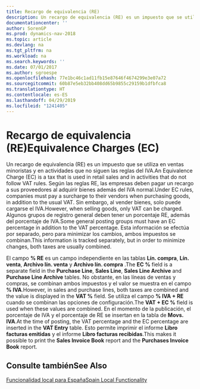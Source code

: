 ```yaml
---
title: Recargo de equivalencia (RE)
description: Un recargo de equivalencia (RE) es un impuesto que se utiliza en ventas minoristas y en actividades que no siguen las reglas del IVA. Según las reglas RE, las empresas deben pagar un recargo a sus proveedores al adquirir bienes además del IVA normal.
documentationcenter: ''
author: SorenGP
ms.prod: dynamics-nav-2018
ms.topic: article
ms.devlang: na
ms.tgt_pltfrm: na
ms.workload: na
ms.search.keywords: ''
ms.date: 07/01/2017
ms.author: sgroespe
ms.openlocfilehash: 77e1bc46c1ad11fb15e87646f4674299e3e07a72
ms.sourcegitcommit: 60b87e5eb32bb408dd65b9855c29159b1dfbfca8
ms.translationtype: HT
ms.contentlocale: es-ES
ms.lasthandoff: 04/29/2019
ms.locfileid: "1241405"
---
```

# <a name="equivalence-charges-ec"></a><span data-ttu-id="2939f-104">Recargo de equivalencia (RE)</span><span class="sxs-lookup"><span data-stu-id="2939f-104">Equivalence Charges (EC)</span></span>
<span data-ttu-id="2939f-105">Un recargo de equivalencia (RE) es un impuesto que se utiliza en ventas minoristas y en actividades que no siguen las reglas del IVA.</span><span class="sxs-lookup"><span data-stu-id="2939f-105">An Equivalence Charge (EC) is a tax that is used in retail sales and in activities that do not follow VAT rules.</span></span> <span data-ttu-id="2939f-106">Según las reglas RE, las empresas deben pagar un recargo a sus proveedores al adquirir bienes además del IVA normal.</span><span class="sxs-lookup"><span data-stu-id="2939f-106">Under EC rules, companies must pay a surcharge to their vendors when purchasing goods, in addition to the usual VAT.</span></span> <span data-ttu-id="2939f-107">Sin embargo, al vender bienes, solo puede cargarse el IVA.</span><span class="sxs-lookup"><span data-stu-id="2939f-107">However, when selling goods, only VAT can be charged.</span></span> <span data-ttu-id="2939f-108">Algunos grupos de registro general deben tener un porcentaje RE, además del porcentaje de IVA.</span><span class="sxs-lookup"><span data-stu-id="2939f-108">Some general posting groups must have an EC percentage in addition to the VAT percentage.</span></span> <span data-ttu-id="2939f-109">Esta información se efectúa por separado, pero para minimizar los cambios, ambos impuestos se combinan.</span><span class="sxs-lookup"><span data-stu-id="2939f-109">This information is tracked separately, but in order to minimize changes, both taxes are usually combined.</span></span>  

<span data-ttu-id="2939f-110">El campo **% RE** es un campo independiente en las tablas **Lín. compra**, **Lín. venta**, **Archivo lín. venta** y **Archivo lín. compra** .</span><span class="sxs-lookup"><span data-stu-id="2939f-110">The **EC %** field is a separate field in the **Purchase Line**, **Sales Line**, **Sales Line Archive** and **Purchase Line Archive** tables.</span></span> <span data-ttu-id="2939f-111">No obstante, en las líneas de ventas y compras, se combinan ambos impuestos y el valor se muestra en el campo **% IVA**.</span><span class="sxs-lookup"><span data-stu-id="2939f-111">However, in sales and purchase lines, both taxes are combined and the value is displayed in the **VAT %** field.</span></span> <span data-ttu-id="2939f-112">Se utiliza el campo **% IVA + RE** cuando se combinan las opciones de configuración.</span><span class="sxs-lookup"><span data-stu-id="2939f-112">The **VAT + EC %** field is used when these values are combined.</span></span> <span data-ttu-id="2939f-113">En el momento de la publicación, el porcentaje de IVA y el porcentaje de RE se insertan en la tabla de **Movs. IVA**.</span><span class="sxs-lookup"><span data-stu-id="2939f-113">At the time of posting, the VAT percentage and the EC percentage are inserted in the **VAT Entry** table.</span></span> <span data-ttu-id="2939f-114">Esto permite imprimir el informe **Libro facturas emitidas** y el informe **Libro facturas recibidas**.</span><span class="sxs-lookup"><span data-stu-id="2939f-114">This makes it possible to print the **Sales Invoice Book** report and the **Purchases Invoice Book** report.</span></span>  

## <a name="see-also"></a><span data-ttu-id="2939f-115">Consulte también</span><span class="sxs-lookup"><span data-stu-id="2939f-115">See Also</span></span>  
[<span data-ttu-id="2939f-116">Funcionalidad local para España</span><span class="sxs-lookup"><span data-stu-id="2939f-116">Spain Local Functionality</span></span>](spain-local-functionality.md)
